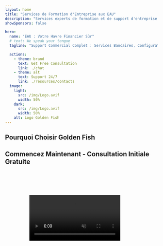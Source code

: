 ```yaml
---
layout: home
title: "Services de Formation d'Entreprise aux EAU"
description: "Services experts de formation et de support d'entreprise aux EAU. Configuration d'entreprise, services bancaires, fiscaux, juridiques et solutions de visa. Réalisation de vos rêves d'entreprise."
showSponsors: false

hero:
  name: "EAU : Votre Havre Financier Sûr"
  # text: We speak your tongue
  tagline: "Support Commercial Complet : Services Bancaires, Configuration d'Entreprise, Visas. Zéro frais initiaux – paiement uniquement après approbation."

  actions:
    - theme: brand
      text: Get Free Consultation
      link: ./chat
    - theme: alt
      text: Support 24/7
      link: ./resources/contacts
  image:
    light:
      src: /img/Logo.avif
      width: 50%
    dark:
      src: /img/Logo.avif
      width: 50%
    alt: Logo Golden Fish
---
```


<FeatureCards :features="[
  {
    title: 'Ouverture de Compte Bancaire',
    details: 'Ouvrez facilement des comptes bancaires professionnels ou personnels auprès des banques de confiance des EAU.',
    items: [
      'Approbations garanties pour les comptes bancaires d\'entreprise',
      'Taux de réussite de 90%',
      '**Zéro frais initiaux** - paiement uniquement après approbation',
    ],
    linkText: 'Read More',
    link: './uae-business/offer/banking/',
    icon: {
      light: '/img/iStock-2153786564.avif',
      dark: '/img/iStock-2166793628.avif',
      alt: 'Services Bancaires'
    }
  },
  {
    title: 'Golden Visa & Résidence',
    details: 'Obtenez un **Golden Visa** des EAU pour une résidence à long terme avec un processus de demande simplifié.',
    items: [
      '**Pas besoin d\'entrer aux EAU tous les 6 mois**',
      'Taux de réussite de 98%',
      '**Zéro frais initiaux** - paiement uniquement après approbation',
    ],
    linkText: 'Read More',
    link: './uae-business/offer/golden-visa/',
    icon: {
      light: '/img/iStock-1312241253.avif',
      dark: '/img/ILONMASKID.webp',
      alt: 'Services de Visa'
    }
  },
  {
    title: 'Guide de Création d\'Entreprise',
    details: 'Guide complet pour créer des entreprises en Free Zone, offshore, Mainland, succursale.',
    items: [
      '**Propriété étrangère à 100%** disponible en Free Zones et Mainland',
      'Taux d\'imposition bas - seulement 9% d\'impôt sur les sociétés',
      'Pas de contrôle des changes - rapatriement facile des capitaux'
    ],
    linkText: 'Read More',
    link: './uae-business/company-registration/overview',
    icon: {
      light: '/img/iStock-2051326997.avif',
      dark: '/img/iStock-1448478309.jpg',
      alt: 'Guide de Création d\'Entreprise'
    }
  },
]" />

<FeatureCards :features="[
  {
    title: 'Services de Conformité',
    details: 'Nos experts vous guident à travers les exigences réglementaires complexes des EAU, y compris les rapports ESR et les déclarations UBO.',
    items: [],
    linkText: 'Read More',
    link: './uae-business/company-registration/ubo',
    icon: {
      light: '/img/iStock-1299393716.avif',
      dark: '/img/iStock-2149731304.avif',
      alt: 'Services de Conformité'
    }
  },
  {
    title: 'Impôt sur les Sociétés & TVA',
    details: 'Conseils d\'experts pour assurer la conformité aux obligations d\'impôt sur les sociétés et de TVA auprès de l\'Autorité Fiscale Fédérale (FTA).',
    items: [],
    linkText: 'Read More',
    link: './uae-business/company-registration/accounting-legal',
    icon: {
      light: '/img/iStock-1018285934.avif',
      dark: '/img/iStock-584576538.avif',
      alt: 'Services Fiscaux'
    }
  },
  {
    title: 'Services Juridiques',
    details: 'L\'équipe juridique conseille sur les lois des EAU concernant les fusions-acquisitions, la restructuration d\'entreprise, le financement et la résolution des litiges.',
    items: [],
    linkText: 'Read More',
    link: './uae-business/company-registration/Protect-Your-Business',
    icon: {
      light: '/img/iStock-650045508.avif',
      dark: '/img/iStock-1498627598.avif',
      alt: 'Services Juridiques'
    }
  },
  {
    title: 'Comptabilité & Paie',
    details: 'Nos comptables gèrent les finances, assurant la tenue des comptes, le rapprochement, la paie et le support d\'audit, économisant les coûts de recrutement.',
    items: [],
    linkText: 'Read More',
    link: './resources/contacts',
    icon: {
      light: '/img/iStock-1022793868.avif',
      dark: '/img/iStock-1320130292.jpg',
      alt: 'Services Comptables'
    }
  }
]" />

## Pourquoi Choisir Golden Fish

<BenefitsList :features="[
{
 icon: '💰',
 title: 'Honoraires Basés sur le Succès',
 text: '**Aucun frais initial - paiement uniquement après approbation.** Transparence totale sans coûts cachés.'
},
{
 icon: '🔄',
 title: 'Solutions Multiples',
 text: 'Accès aux banques locales et internationales. Options alternatives si la demande principale est refusée.'
},
{
 icon: '🏦',
 title: 'Relations Bancaires',
 text: 'Partenariats solides avec les principales banques des UAE et internationales. Demandes auprès de plusieurs banques pour maximiser les chances d\'approbation.'
},
{
 icon: '📊',
 title: 'Gestion Complète',
 text: 'Prise en charge de A à Z, de la documentation à l\'activation du compte, avec des mises à jour hebdomadaires et une communication directe avec la banque.'
},
{
 icon: '📝',
 title: 'Documentation Professionnelle',
 text: 'Notre équipe prépare des plans d\'affaires complets et gère toute la documentation de conformité.'
},
{
 icon: '🤝',
 title: 'Support Continu',
 text: 'Assistance continue pour les opérations bancaires et les exigences de conformité après l\'ouverture du compte.'
}
]" />

## Commencez Maintenant - Consultation Initiale Gratuite

<div id="contact-form"></div>

<video  autoplay muted playsinline style="padding: 80px" >
  <source src="/img/iStock-2185906461.mp4" type="video/mp4">
</video>

<ContactFormModal formName="Page d'accueil" buttonText="Obtenir une consultation gratuite" 
:services="['📝 Company registration', '🏧 Opening bank accounts', '🪪 EID & Golden Visa', 'Other Services']"/>

<!-- <br>

# Histoires de Réussite

<br>

<ImageGrid :images="[
  { src: '/img/iStock-1945498989.avif', href: './immigration.md', alt: 'Immigration aux EAU' },
  { src: '/img/iStock-1965736217.avif', href: './immigration.md', alt: 'Immigration aux EAU' },
]"/> -->